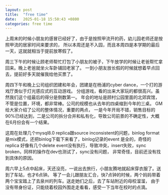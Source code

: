 ```yaml
---
layout: post
title:  "free time"
date:   2025-01-18 15:50:43 +0800
categories: free time
---
```

上周末的时候小朋友的感冒已经好了，由于是按照甲流开的药，幼儿园老师还是按照甲流的居家时间来要求的，
所以本周还是不入园，而且本周四是本学期的最后一天，这就就相当于提前放寒假了。

周三下午的时候让顾老师帮忙打包了小朋友的被子，下午放学的时候让老爸帮忙拿回来。晚上老爸就坐火车卧铺回老家了。
一到小朋友放长假的时候就想着早点回去，提前好多天就催我给他买票了。

周四下午和晚上公司组织团建和年会，团建是在杨浦的cyber dance，一个打的游戏厅类似于灯光感应式的互动游戏。
分组游戏，看的出来大家玩的都很高兴。虽然我们这个组最后的得分是倒数第一。 
年会的地址是顾村公园里面的北郊宾馆，不管是位置，环境，都非常棒。公司的规模也从去年的四桌缩到今年的三桌。
GM给大家介绍了公司的整体情况，重要的两点，
一是今年开局不错，销售目标的90%已经达到，二是公司的拆分合并和私有化，导致公司前景的不确定性，大概在6月份会有一个结果。

这周在处理几个mysql8.0 replica跟source inconsistent的问题，binlog format是mix模式，还把binlog下载下来看了，binlog记录的event
是全的，奇怪的replica 好像有几个delete event没有执行，导致冲突，insert失败，sync broken，同样的操作在dev也测试了，sync没有问题，
非常奇怪，目前还没有找到具体的原因。

周六早上5点中起床，天还没亮，一说出去旅行，小朋友腾地就起床穿衣服了。送到了车站，也才6点钟。
等了一会儿跟朋友汇合，快7点钟的时候，两个妈妈带着两个宝宝踏上了去泉州的列车。送走她们之后，去了车站附近的母校溜溜，
由于没有带身份证，只能绕着校园外围走走看看，感受一下当年在校时的点滴。











